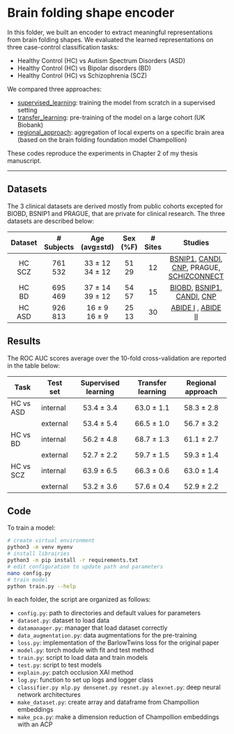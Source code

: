 # Brain folding shape encoder

In this folder, we built an encoder to extract meaningful representations from brain folding shapes. We evaluated the learned representations on three case-control classification tasks:
* Healthy Control (HC) vs Autism Spectrum Disorders (ASD)
* Healthy Control (HC) vs Bipolar disorders (BD)
* Healthy Control (HC) vs Schizophrenia (SCZ)

We compared three approaches:
* [supervised_learning](./supervised_learning): training the model from scratch in a supervised setting
* [transfer_learning](./transfer_learning): pre-training of the model on a large cohort (UK Biobank)
* [regional_approach](./regional_approach): aggregation of local experts on a specific brain area (based on the brain folding foundation model Champollion)

These codes reproduce the experiments in Chapter 2 of my thesis manuscript.
___

## Datasets

The 3 clinical datasets are derived mostly from public cohorts excepted for 
BIOBD, BSNIP1 and PRAGUE, that are private for clinical research. The three datasets are described below:

**Dataset** | **# Subjects** | **Age** (avg±std) | **Sex (\%F)** | **# Sites** | **Studies**
| :---:| :---: | :---: | :---: | :---: | :---: |
HC<br>SCZ | 761<br>532 | 33 ± 12<br>34 ± 12 | 51<br>29 | 12 | [BSNIP1](http://b-snip.org), [CANDI](https://www.nitrc.org/projects/candi_share), [CNP](https://www.ncbi.nlm.nih.gov/pmc/articles/PMC5664981/),   PRAGUE, [SCHIZCONNECT](http://schizconnect.org)
HC<br>BD | 695<br>469 | 37 ± 14<br>39 ± 12 | 54<br>57 | 15 | [BIOBD](https://pubmed.ncbi.nlm.nih.gov/29981196/), [BSNIP1](http://b-snip.org), [CANDI](https://www.nitrc.org/projects/candi_share), [CNP](https://www.ncbi.nlm.nih.gov/pmc/articles/PMC5664981/)
HC<br>ASD | 926<br>813 | 16 ± 9<br>16 ± 9 | 25<br>13 | 30 | [ABIDE I](http://fcon_1000.projects.nitrc.org/indi/abide/abide_I.html) , [ABIDE II](http://fcon_1000.projects.nitrc.org/indi/abide/abide_II.html)

## Results

The ROC AUC scores average over the 10-fold cross-validation are reported in the table below:

| Task | Test set | Supervised learning | Transfer learning | Regional approach |
| --- | --- | :---: | :---: | :---: |
| HC vs ASD | internal | 53.4 ± 3.4 |  63.0 ± 1.1 |  58.3 ± 2.8 |
|           | external | 53.4 ± 5.4 | 66.5 ± 1.0 |  56.7 ± 3.2 |
| HC vs BD | internal | 56.2 ± 4.8 | 68.7 ± 1.3 | 61.1 ± 2.7 |
|          | external | 52.7 ± 2.2 |  59.7 ± 1.5 |  59.3 ± 1.4 |
| HC vs SCZ | internal | 63.9 ± 6.5 | 66.3 ± 0.6 |  63.0 ± 1.4 |
|           | external | 53.2 ± 3.6 |  57.6 ± 0.4 |  52.9 ± 2.2 |

## Code

To train a model:
``` bash
# create virtual environment
python3 -m venv myenv
# install librairies
python3 -m pip install -r requirements.txt
# edit configuration to update path and parameters
nano config.py
# train model
python train.py --help
```

In each folder, the script are organized as follows:
* ```config.py```: path to directories and default values for parameters
* ```dataset.py```: dataset to load data
* ```datamanager.py```: manager that load dataset correctly
* ```data_augmentation.py```: data augmentations for the pre-training
* ```loss.py```: implementation of the BarlowTwins loss for the original paper
* ```model.py```: torch module with fit and test method
* ```train.py```: script to load data and train models
* ```test.py```: script to test models
* ```explain.py```: patch occlusion XAI method
* ```log.py```: function to set up logs and logger class
* ```classifier.py mlp.py densenet.py resnet.py alexnet.py```: deep neural network architectures
* ```make_dataset.py```: create array and dataframe from Champollion embeddings
* ```make_pca.py```: make a dimension reduction of Champollion embeddings with an ACP

